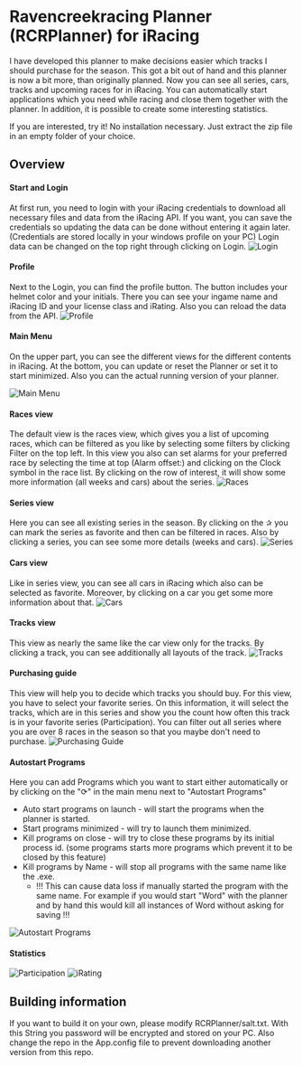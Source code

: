 # Ravencreekracing Planner (RCRPlanner) for iRacing
I have developed this planner to make decisions easier which tracks I should purchase for the season.
This got a bit out of hand and this planner is now a bit more, than originally planned. 
Now you can see all series, cars, tracks and upcoming races for in iRacing.
You can automatically start applications which you need while racing and close them together with the planner.
In addition, it is possible to create some interesting statistics.


If you are interested, try it! No installation necessary. Just extract the zip file in an empty folder of your choice.


## Overview
#### Start and Login
At first run, you need to login with your iRacing credentials to download all necessary files and data from the iRacing API.
If you want, you can save the credentials so updating the data can be done without entering it again later. (Credentials are stored locally in your windows profile on your PC)
Login data can be changed on the top right through clicking on Login.
![Login](/doc/images/login.png)

#### Profile 
Next to the Login, you can find the profile button. The button includes your helmet color and your initials.
There you can see your ingame name and iRacing ID and your license class and iRating. Also you can reload the data from the API.
![Profile](/doc/images/profile.png)

#### Main Menu
On the upper part, you can see the different views for the different contents in iRacing. At the bottom, you can update or reset the Planner or set it to start minimized. Also you can the actual running version of your planner.

![Main Menu](/doc/images/main_menu.png)

#### Races view
The default view is the races view, which gives you a list of upcoming races, which can be filtered as you like by selecting some filters by clicking Filter on the top left. 
In this view you also can set alarms for your preferred race by selecting the time at top (Alarm offset:) and clicking on the Clock symbol in the race list.
By clicking on the row of interest, it will show some more information (all weeks and cars) about the series.
![Races](/doc/images/races.png)

#### Series view
Here you can see all existing series in the season. By clicking on the ✰ you can mark the series as favorite and then can be filtered in races.
Also by clicking a series, you can see some more details (weeks and cars).
![Series](/doc/images/series.png)

#### Cars view
Like in series view, you can see all cars in iRacing which also can be selected as favorite. Moreover, by clicking on a car you get some more information about that.
![Cars](/doc/images/cars.png)

#### Tracks view 
This view as nearly the same like the car view only for the tracks. By clicking a track, you can see additionally all layouts of the track.
![Tracks](/doc/images/tracks.png)

#### Purchasing guide
This view will help you to decide which tracks you should buy. For this view, you have to select your favorite series. On this information, it will select the tracks, which are in this series and show you the count how often this track is in your favorite series (Participation). You can filter out all series where you are over 8 races in the season so that you maybe don't need to purchase.
![Purchasing Guide](/doc/images/purchase_guide.png)

#### Autostart Programs
Here you can add Programs which you want to start either automatically or by clicking on the "⟳" in the main menu next to "Autostart Programs"
* Auto start programs on launch - will start the programs when the planner is started.
* Start programs minimized - will try to launch them minimized.
* Kill programs on close - will try to close these programs by its initial process id. (some programs starts more programs which prevent it to be closed by this feature)
* Kill programs by Name - will stop all programs with the same name like the .exe. 
    - !!! This can cause data loss if manually started the program with the same name. For example if you would start "Word" with the planner and by hand this would kill all instances of Word without asking for saving !!!

![Autostart Programs](/doc/images/autostart.png)

#### Statistics
![Participation](/doc/images/part_stats.png)
![iRating](/doc/images/irating_stats.png)

## Building information

If you want to build it on your own, please modify RCRPlanner/salt.txt. With this String you password will be encrypted and stored on your PC.
Also change the repo in the App.config file to prevent downloading another version from this repo.

